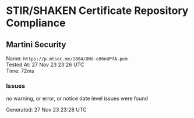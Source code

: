 # STIR/SHAKEN Certificate Repository Compliance

## Martini Security

Name: `https://p.mtsec.me/2884/ONd-e06nUPfA.pem`\
Tested At: 27 Nov 23 23:26 UTC\
Time: 72ms

### Issues

no warning, or error, or notice date level issues were found

Generated: 27 Nov 23 23:28 UTC